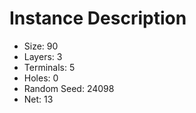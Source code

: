 # Instance Description

* Size: 90
* Layers: 3
* Terminals: 5
* Holes: 0
* Random Seed: 24098
* Net: 13
